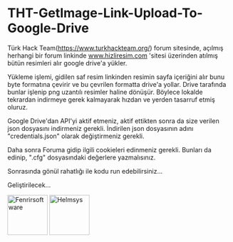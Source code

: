 # THT-GetImage-Link-Upload-To-Google-Drive
Türk Hack Team(https://www.turkhackteam.org/) forum sitesinde, açılmış herhangi bir forum linkinde www.hizliresim.com 'sitesi üzerinden atılmış bütün resimleri alır google drive'a yükler.

Yükleme işlemi, gidilen saf resim linkinden resimin sayfa içeriğini alır bunu byte formatına çevirir ve bu çevrilen formatta drive'a yollar. Drive tarafında bunlar işlenip png uzantılı resimler haline dönüşür. Böylece lokalde tekrardan indirmeye gerek kalmayarak hızdan ve yerden tasarruf etmiş oluruz.

Google Drive'dan API'yi aktif etmeniz, aktif ettikten sonra da size verilen json dosyasını indirmeniz gerekli. İndirilen json dosyasının adını "credentials.json" olarak değiştirmeniz gerekli.

Daha sonra Foruma gidip ilgili cookieleri edinmeniz gerekli. Bunları da edinip, ".cfg" dosyasındaki değerlere yazmalısınız.

Sonrasında gönül rahatlığı ile kodu run edebilirsiniz...



Geliştirilecek...

<img src="https://avatars.githubusercontent.com/u/89170235?v=4" width="90px;" alt="Fenrirsoftware"/>  <img src="https://avatars.githubusercontent.com/u/84701901?s=400&u=159a0e92650378c13f9319b0568e73a206ad4ec0&v=4" width="90px;" alt="Helmsys"/>

